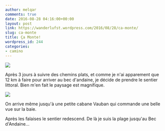 ```yaml
---
author: melqar
comments: true
date: 2016-08-28 04:16:00+00:00
layout: post
link: https://wanderlufst.wordpress.com/2016/08/28/ca-monte/
slug: ca-monte
title: Ça Monte!
wordpress_id: 244
categories:
- camino
---
```


[![](http://wanderlufst.files.wordpress.com/2016/08/wp-image-1612039153jpg.jpg)](http://wanderlufst.files.wordpress.com/2016/08/wp-image-1612039153jpg.jpg)

Après 3 jours à suivre des chemins plats, et comme je n'ai apparement que 12 km à faire pour arriver au bec d'andaine, je décide de prendre le sentier littoral. Bien m'en fait le paysage est magnifique.

[![](http://wanderlufst.files.wordpress.com/2016/08/wp-image-1624379774jpg.jpg)](http://wanderlufst.files.wordpress.com/2016/08/wp-image-1624379774jpg.jpg)

On arrive même jusqu'à une petite cabane Vauban qui commande une belle vue sur la baie.

Après les falaises le sentier redescend. De là je suis la plage jusqu'au Bec d'Andaine...

